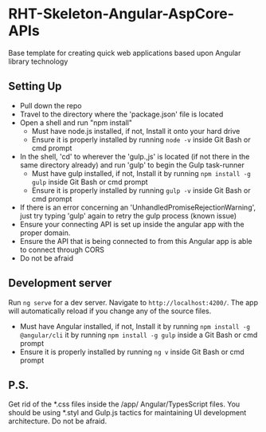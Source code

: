 # RHT-Skeleton-Angular-AspCore-APIs
Base template for creating quick web applications based upon Angular library technology

## Setting Up
- Pull down the repo
- Travel to the directory where the 'package.json' file is located
- Open a shell and run "npm install"
  - Must have node.js installed, if not, Install it onto your hard drive
  - Ensure it is properly installed by running `node -v` inside Git Bash or cmd prompt
- In the shell, 'cd' to wherever the 'gulp.,js' is located (if not there in the same directory already) and run 'gulp' to begin the Gulp task-runner
  - Must have gulp installed, if not, Install it by running `npm install -g gulp` inside Git Bash or cmd prompt
  - Ensure it is properly installed by running `gulp -v` inside Git Bash or cmd prompt
- If there is an error concerning an 'UnhandledPromiseRejectionWarning', just try typing 'gulp' again to retry the gulp process (known issue)	
- Ensure your connecting API is set up inside the angular app with the proper domain.
- Ensure the API that is being connected to from this Angular app is able to connect through CORS
- Do not be afraid

## Development server

Run `ng serve` for a dev server. Navigate to `http://localhost:4200/`. The app will automatically reload if you change any of the source files.
  - Must have Angular installed, if not, Install it by running `npm install -g @angular/cli` it by running `npm install -g gulp` inside a Git Bash or cmd prompt
  - Ensure it is properly installed by running `ng v` inside Git Bash or cmd prompt

## P.S.

Get rid of the *.css files inside the /app/ Angular/TypesScript files. You should be using *.styl and Gulp.js tactics for maintaining UI development architecture. Do not be afraid.
